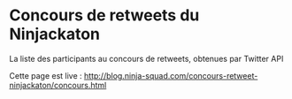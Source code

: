 Concours de retweets du Ninjackaton
===================================

La liste des participants au concours de retweets, obtenues par Twitter API

Cette page est live : http://blog.ninja-squad.com/concours-retweet-ninjackaton/concours.html
